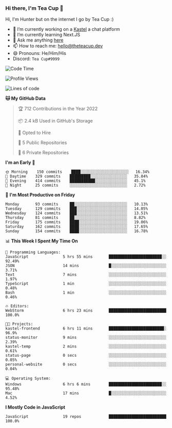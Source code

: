 ### Hi there, I'm Tea Cup 👋 

Hi, I'm Hunter but on the internet I go by Tea Cup :)

- 🔭 I’m currently working on a [Kastel](https://github.com/Kastelll) a chat platform
- 🌱 I’m currently learning Next.JS
- 💬 Ask me anything [here](https://github.com/TheTeaCup/TheTeaCup/issues)
- 📫 How to reach me: [hello@theteacup.dev](mailto:hello@theteacup.dev)
- 😄 Pronouns: He/Him/His
- Discord: `Tea Cup#9999`

<!--START_SECTION:waka-->
![Code Time](http://img.shields.io/badge/Code%20Time-200%20hrs%2044%20mins-blue)

![Profile Views](http://img.shields.io/badge/Profile%20Views-9-blue)

![Lines of code](https://img.shields.io/badge/From%20Hello%20World%20I%27ve%20Written-69%20Thousand%20lines%20of%20code-blue)

**🐱 My GitHub Data** 

> 🏆 712 Contributions in the Year 2022
 > 
> 📦 2.4 kB Used in GitHub's Storage 
 > 
> 💼 Opted to Hire
 > 
> 📜 5 Public Repositories 
 > 
> 🔑 6 Private Repositories  
 > 
**I'm an Early 🐤** 

```text
🌞 Morning    150 commits    ████░░░░░░░░░░░░░░░░░░░░░   16.34% 
🌆 Daytime    329 commits    █████████░░░░░░░░░░░░░░░░   35.84% 
🌃 Evening    414 commits    ███████████░░░░░░░░░░░░░░   45.1% 
🌙 Night      25 commits     ░░░░░░░░░░░░░░░░░░░░░░░░░   2.72%

```
📅 **I'm Most Productive on Friday** 

```text
Monday       93 commits     ██░░░░░░░░░░░░░░░░░░░░░░░   10.13% 
Tuesday      129 commits    ███░░░░░░░░░░░░░░░░░░░░░░   14.05% 
Wednesday    124 commits    ███░░░░░░░░░░░░░░░░░░░░░░   13.51% 
Thursday     81 commits     ██░░░░░░░░░░░░░░░░░░░░░░░   8.82% 
Friday       175 commits    ████░░░░░░░░░░░░░░░░░░░░░   19.06% 
Saturday     162 commits    ████░░░░░░░░░░░░░░░░░░░░░   17.65% 
Sunday       154 commits    ████░░░░░░░░░░░░░░░░░░░░░   16.78%

```


📊 **This Week I Spent My Time On** 

```text
💬 Programming Languages: 
JavaScript               5 hrs 55 mins       ███████████████████████░░   92.49% 
JSON                     14 mins             █░░░░░░░░░░░░░░░░░░░░░░░░   3.71% 
Text                     7 mins              ░░░░░░░░░░░░░░░░░░░░░░░░░   1.97% 
TypeScript               1 min               ░░░░░░░░░░░░░░░░░░░░░░░░░   0.48% 
Bash                     1 min               ░░░░░░░░░░░░░░░░░░░░░░░░░   0.46%

🔥 Editors: 
WebStorm                 6 hrs 23 mins       █████████████████████████   100.0%

🐱‍💻 Projects: 
kastel-frontend          6 hrs 11 mins       ████████████████████████░   96.9% 
status-monitor           9 mins              ░░░░░░░░░░░░░░░░░░░░░░░░░   2.39% 
kastel-temp              2 mins              ░░░░░░░░░░░░░░░░░░░░░░░░░   0.61% 
status-page              0 secs              ░░░░░░░░░░░░░░░░░░░░░░░░░   0.05% 
personal-website         0 secs              ░░░░░░░░░░░░░░░░░░░░░░░░░   0.04%

💻 Operating System: 
Windows                  6 hrs 6 mins        ███████████████████████░░   95.48% 
Mac                      17 mins             █░░░░░░░░░░░░░░░░░░░░░░░░   4.52%

```

**I Mostly Code in JavaScript** 

```text
JavaScript               19 repos            █████████████████████████   100.0%

```



<!--END_SECTION:waka-->
